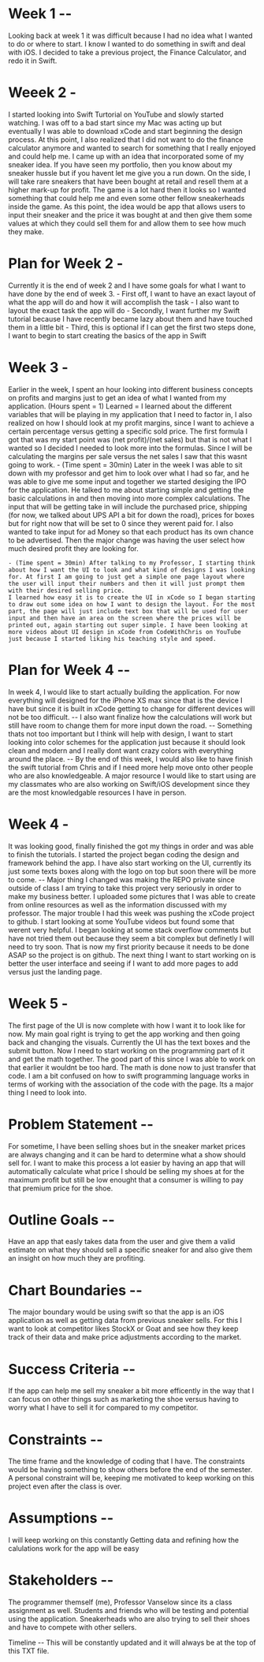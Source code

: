 # Week 1 -- 
Looking back at week 1 it was difficult because I had no idea
what I wanted to do or where to start. I know I wanted to do something
in swift and deal with iOS. I decided to take a previous project, the
Finance Calculator, and redo it in Swift.

# Weeek 2 - 
I started looking into Swift Turtorial on YouTube and slowly
started watching. I was off to a bad start since my Mac was acting up
but eventually I was able to download xCode and start beginning the
design process. At this point, I also realized that I did not want to do
the finance calculator anymore and wanted to search for something that I
really enjoyed and could help me. I came up with an idea that
incorporated some of my sneaker idea. If you have seen my portfolio,
then you know about my sneaker hussle but if you havent let me give you
a run down. On the side, I will take rare sneakers that have been bought
at retail and resell them at a higher mark-up for profit. The game is a
lot hard then it looks so I wanted something that could help me and even
some other fellow sneakerheads inside the game. As this point, the idea
would be app that allows users to input their sneaker and the price it
was bought at and then give them some values at which they could sell
them for and allow them to see how much they make.

# Plan for Week 2 - 
Currently it is the end of week 2 and I have some
goals for what I want to have done by the end of week 3. - First off, I
want to have an exact layout of what the app will do and how it will
accomplish the task - I also want to layout the exact task the app will
do - Secondly, I want further my Swift tutorial because I have recently
became lazy about them and have touched them in a little bit - Third,
this is optional if I can get the first two steps done, I want to begin
to start creating the basics of the app in Swift

# Week 3 - 
Earlier in the week, I spent an hour looking into different
business concepts on profits and margins just to get an idea of what I
wanted from my application. (Hours spent = 1) Learned = I learned about
the different variables that will be playing in my application that I
need to factor in, I also realized on how I should look at my profit
margins, since I want to achieve a certain percentage versus getting a
specific sold price. The first formula I got that was my start point was
(net profit)/(net sales) but that is not what I wanted so I decided I
needed to look more into the formulas. Since I will be calculating the
margins per sale versus the net sales I saw that this wasnt going to
work. - (Time spent = 30min) Later in the week I was able to sit down
with my professor and get him to look over what I had so far, and he was
able to give me some input and together we started desiging the IPO for
the application. He talked to me about starting simple and getting the
basic calculations in and then moving into more complex calculations.
The input that will be getting take in will include the purchased price,
shipping (for now, we talked about UPS API a bit for down the road),
prices for boxes but for right now that will be set to 0 since they
werent paid for. I also wanted to take input for ad Money so that each
product has its own chance to be advertised. Then the major change was
having the user select how much desired profit they are looking for.

    - (Time spent = 30min) After talking to my Professor, I starting think about how I want the UI to look and what kind of designs I was looking for. At first I am going to just get a simple one page layout where the user will input their numbers and then it will just prompt them with their desired selling price.
    I learned how easy it is to create the UI in xCode so I began starting to draw out some idea on how I want to design the layout. For the most part, the page will just include text box that will be used for user input and then have an area on the screen where the prices will be printed out, again starting out super simple. I have been looking at more videos about UI design in xCode from CodeWithChris on YouTube just because I started liking his teaching style and speed.

# Plan for Week 4 -- 
In week 4, I would like to start actually building
the application. For now everything will designed for the iPhone XS max
since that is the device I have but since it is built in xCode getting
to change for different devices will not be too difficult. -- I also
want finalize how the calculations will work but still have room to
change them for more input down the road. -- Something thats not too
important but I think will help with design, I want to start looking
into color schemes for the application just because it should look clean
and modern and I really dont want crazy colors with everything around
the place. -- By the end of this week, I would also like to have finish
the swift tutorial from Chris and if I need more help move onto other
people who are also knowledgeable. A major resource I would like to
start using are my classmates who are also working on Swift/iOS
development since they are the most knowledgable resources I have in
person.

# Week 4 -
It was looking good, finally finished the got my things in
order and was able to finish the tutorials. I started the project began
coding the design and framework behind the app. I have also start
working on the UI, currently its just some texts boxes along with the
logo on top but soon there will be more to come. -- Major thing I
changed was making the REPO private since outside of class I am trying
to take this project very seriously in order to make my business better.
I uploaded some pictures that I was able to create from online resources
as well as the information discussed with my professor. The major
trouble I had this week was pushing the xCode project to github. I start
looking at some YouTube videos but found some that werent very helpful.
I began looking at some stack overflow comments but have not tried them
out because they seem a bit complex but definetly I will need to try
soon. That is now my first priority because it needs to be done ASAP so
the project is on github. The next thing I want to start working on is
better the user interface and seeing if I want to add more pages to add
versus just the landing page.

# Week 5 -
The first page of the UI is now complete with how I want it to look like for now. 
My main goal right is trying to get the app working and then going back and changing the visuals. 
Currently the UI has the text boxes and the submit button. Now I need to start working on the 
programming part of it and get the math together. The good part of this since I was able to work on that
earlier it wouldnt be too hard. The math is done now to just transfer that code. I am a bit confused on how to 
swift programming language works in terms of working with the association of the code with the page. Its a major thing 
I need to look into.

# Problem Statement -- 
For sometime, I have been selling shoes but in the
sneaker market prices are always changing and it can be hard to
determine what a show should sell for. I want to make this process a lot
easier by having an app that will automatically calculate what price I
should be selling my shoes at for the maximum profit but still be low
enought that a consumer is willing to pay that premium price for the
shoe.

# Outline Goals -- 
Have an app that easly takes data from the user and
give them a valid estimate on what they should sell a specific sneaker
for and also give them an insight on how much they are profiting.

# Chart Boundaries -- 
The major boundary would be using swift so that the
app is an iOS application as well as getting data from previous sneaker
sells. For this I want to look at competitor likes StockX or Goat and
see how they keep track of their data and make price adjustments
according to the market.

# Success Criteria -- 
If the app can help me sell my sneaker a bit more
efficently in the way that I can focus on other things such as marketing
the shoe versus having to worry what I have to sell it for compared to
my competitor.

# Constraints --
The time frame and the knowledge of coding that I have.
The constraints would be having something to show others before the end
of the semester. A personal constraint will be, keeping me motivated to
keep working on this project even after the class is over.

# Assumptions -- 
I will keep working on this constantly Getting data and
refining how the calulations work for the app will be easy

# Stakeholders -- 
The programmer themself (me), Professor Vanselow since
its a class assignment as well. Students and friends who will be testing
and potential using the application. Sneakerheads who are also trying to
sell their shoes and have to compete with other sellers.

Timeline -- This will be constantly updated and it will always be at the
top of this TXT file.
